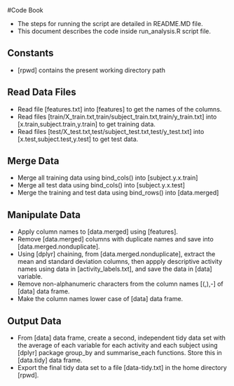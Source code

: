 #Code Book
* The steps for running the script are detailed in README.MD file.
* This document describes the code inside run_analysis.R script file.

## Constants
* [rpwd] contains the present working directory path

## Read Data Files
* Read file [features.txt] into [features] to get the names of the columns.
* Read files [train/X_train.txt,train/subject_train.txt,train/y_train.txt] into [x.train,subject.train,y.train] to get training data.
* Read files [test/X_test.txt,test/subject_test.txt,test/y_test.txt] into [x.test,subject.test,y.test] to get test data.

## Merge Data
* Merge all training data using bind_cols() into [subject.y.x.train]
* Merge all test data using bind_cols() into [subject.y.x.test]
* Merge the training and test data using bind_rows() into [data.merged]
 
## Manipulate Data
* Apply column names to [data.merged] using [features].
* Remove [data.merged] columns with duplicate names and save into [data.merged.nonduplicate].
* Using [dplyr] chaining, from [data.merged.nonduplicate], extract the mean and standard deviation columns, then appply descriptive activity names using data in [activity_labels.txt], and save the data in [data] variable.
* Remove non-alphanumeric characters from the column names [(,),-] of [data] data frame.
* Make the column names lower case of [data] data frame.

## Output Data
* From [data] data frame, create a second, independent tidy data set with the average of each variable for each activity and each subject using [dplyr] package group_by and summarise_each functions. Store this in [data.tidy] data frame.
* Export the final tidy data set to a file [data-tidy.txt] in the home directory [rpwd].
 
